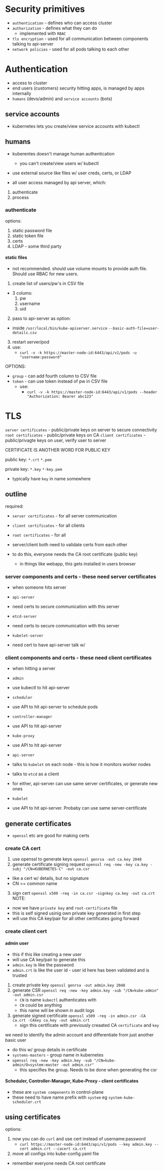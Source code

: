 # Security primitives
- `authentication` - defines who can access cluster
- `authorization` - defines what they can do 
    - implemented with `RBAC`
- `tls encryption` - used for all communication between components talking to api-server
- `network policies` - used for all pods talking to each other

# Authentication
- access to cluster
- end users (customers) security hitting apps, is managed by apps internally
- `humans` (devs/admin) and `service accounts` (bots)

## service accounts
- kubernetes lets you create/view service accounts with kubectl

## humans
- kuberentes doesn't manage human authentication
    - you can't create/view users w/ kubectl
- use external source like files w/ user creds, certs, or LDAP

- all user access managed by api server, which:
1. authenticate
2. process

### authenticate
options:
1. static password file
2. static token file
3. certs
4. LDAP - some third party

#### static files
- not recommended. should use volume mounts to provide auth file. Should use RBAC for new users.
1. create list of users/pw's in CSV file
- 3 colums:
    1. pw
    2. username
    3. uid
2. pass to api-server as option:
- inside `/usr/local/bin/kube-apiserver.service`
`--basic-auth-file=user-details.csv`
3. restart server/pod
4. use:
    - `curl -v -k https://master-node-id:6443/api/v1/pods -u "username:password"`

OPTIONS:
- `group` - can add fourth column to CSV file 
- `token` - can use token instead of pw in CSV file
    - use:
        - `curl -v -k https://master-node-id:6443/api/v1/pods --header "Authorization: Bearer abc123"`

# TLS
`server certificates` - public/private keys on server to secure connectivity
`root certificates` - public/private keys on CA
`client certificates` - public/privagte keys on user, verify user to server

CERTIFICATE IS ANOTHER WORD FOR PUBLIC KEY

public key:
`*.crt`
`*.pem`

private key:
`*.key`
`*-key.pem`
- typically have `key` in name somewhere

## outline
required:
- `server certificates` - for all server communication
- `client certificates` - for all clients
- `root certificates` - for all

- server/client both need to validate certs from each other
- to do this, everyone needs the CA root certificate (public key)
    - in things like webapp, this gets installed in users browser


### server components and certs - these need server certificates
- when someone hits server

- `api-server`
- need certs to secure communication with this server

- `etcd-server`
- need certs to secure communication with this server

- `kubelet-server`
- need cert to have api-server talk w/

### client components and certs - these need client certificates
- when hitting a server

- `admin`
- use kubectl to hit api-server

- `scheduler`
- use API to hit api-server to schedule pods

- `controller-manager`
- use API to hit api-server

- `kube-proxy`
- use API to hit api-server

- `api-server`
- talks to `kubelet` on each node - this is how it monitors worker nodes
- talks to `etcd` as a client
- for either, api-server can use same server certificates, or generate new ones

- `kubelet`
- use API to hit api-server. Probaby can use same server-certificate

## generate certificates
- `openssl` etc are good for making certs

### create CA cert
1. use openssl to generate keys `openssl genrsa -out ca.key 2048`
2. generate certificate signing request `openssl req -new -key ca.key -subj "/CN=KUBERNETES-C" -out ca.csr`
- like a cert w/ details, but no signature
- CN == common name
3. sign cert `openssl x509 -req -in ca.csr -signkey ca.key -out ca.crt`
NOTE:
- now we have `private key` and `root-certificate` file
- this is self signed usinig own private key generated in first step
- will use this CA key/pair for all other certificates going forward

### create client cert

#### admin user
- this if this like creating a new user
- will use CA key/pair to generate this
- `admin.key` is like the password
- `admin.crt` is like the user id - user id here has been validated and is trusted

1. create private key `openssl genrsa -out admin.key 2048`
2. generate CSR `openssl req -new -key admin.key -sub "/CN=kube-admin" -out admin.csr`
    - `CN` is name `kubectl` authenticates with
    - `CN` could be anything
    - this name will be shown in audit logs
3. generate signed certificate `openssl x509 -req -in admin.csr -CA ca.crt -CAkey ca.key -out admin.crt`
    - sign this certificate with previously creaated CA `certificate` and `key`

we need to identify the admin account and differentiate from just another basic user
- do this w/ group details in certificate
- `systems-masters` - group name in kubernetes
- `openssl req -new -key admin.key -sub "/CN=kube-admin/O=system:master -out admin.csr"`
    - this specifies the group. Needs to be done when generating the csr

#### Scheduler, Controller-Manager, Kube-Proxy - client certificates
- these are `system components` in control-plane
- these need to have name prefix with `system` eg `system-kube-scheduler.crt`

## using certificates
options:
1. now you can do `curl` and use cert instead of username:password
    - `curl https://master-node-id:6443/api/v1/pods --key admin.key --cert admin.crt --cacert ca.crt`
2. move all configs into kube-config.yaml file

- remember everyone needs CA root certificate